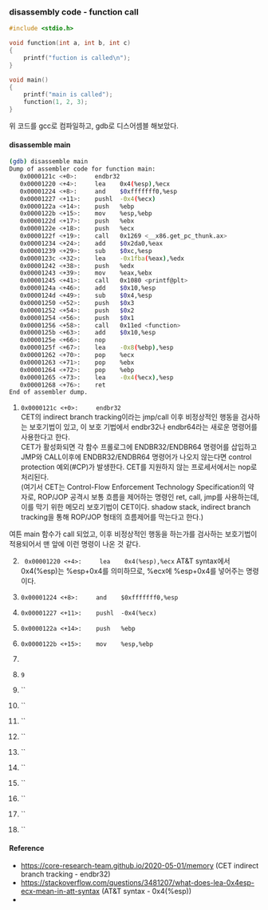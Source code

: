 ### disassembly code - function call  
  
``` c
#include <stdio.h>

void function(int a, int b, int c)
{
    printf("fuction is called\n");
}

void main()
{
    printf("main is called");
    function(1, 2, 3);
}
```
위 코드를 gcc로 컴파일하고, gdb로 디스어셈블 해보았다.  

#### disassemble main
``` bash
(gdb) disassemble main
Dump of assembler code for function main:
   0x0000121c <+0>:     endbr32 
   0x00001220 <+4>:     lea    0x4(%esp),%ecx
   0x00001224 <+8>:     and    $0xfffffff0,%esp
   0x00001227 <+11>:    pushl  -0x4(%ecx)
   0x0000122a <+14>:    push   %ebp
   0x0000122b <+15>:    mov    %esp,%ebp
   0x0000122d <+17>:    push   %ebx
   0x0000122e <+18>:    push   %ecx
   0x0000122f <+19>:    call   0x1269 <__x86.get_pc_thunk.ax>
   0x00001234 <+24>:    add    $0x2da0,%eax
   0x00001239 <+29>:    sub    $0xc,%esp
   0x0000123c <+32>:    lea    -0x1fba(%eax),%edx
   0x00001242 <+38>:    push   %edx
   0x00001243 <+39>:    mov    %eax,%ebx
   0x00001245 <+41>:    call   0x1080 <printf@plt>
   0x0000124a <+46>:    add    $0x10,%esp
   0x0000124d <+49>:    sub    $0x4,%esp
   0x00001250 <+52>:    push   $0x3
   0x00001252 <+54>:    push   $0x2
   0x00001254 <+56>:    push   $0x1
   0x00001256 <+58>:    call   0x11ed <function>
   0x0000125b <+63>:    add    $0x10,%esp
   0x0000125e <+66>:    nop
   0x0000125f <+67>:    lea    -0x8(%ebp),%esp
   0x00001262 <+70>:    pop    %ecx
   0x00001263 <+71>:    pop    %ebx
   0x00001264 <+72>:    pop    %ebp
   0x00001265 <+73>:    lea    -0x4(%ecx),%esp
   0x00001268 <+76>:    ret    
End of assembler dump.
```

1. ` 0x0000121c <+0>:     endbr32 `  
CET의 indirect branch tracking이라는 jmp/call 이후 비정상적인 행동을 검사하는 보호기법이 있고,
이 보호 기법에서 endbr32나 endbr64라는 새로운 명령어를 사용한다고 한다.  
CET가 활성화되면 각 함수 프롤로그에 ENDBR32/ENDBR64 명령어를 삽입하고
JMP와 CALL이후에 ENDBR32/ENDBR64 명령어가 나오지 않는다면 control protection 예외(#CP)가 발생한다.
CET를 지원하지 않는 프로세서에서는 nop로 처리된다.  
(여기서 CET는 Control-Flow Enforcement Technology Specification의 약자로, ROP/JOP 공격시 보통 흐름을 제어하는 명령인 ret, call, jmp를 
사용하는데, 이를 막기 위한 메모리 보호기법이 CET이다. shadow stack, indirect branch tracking을 통해 ROP/JOP 형태의 흐름제어를 막는다고 한다.)  

여튼 main 함수가 call 되었고, 이후 비정상적인 행동을 하는가를 검사하는 보호기법이 적용되어서 맨 앞에 이런 명령이 나온 것 같다.  

2. ` 0x00001220 <+4>:     lea    0x4(%esp),%ecx`
AT&T syntax에서 0x4(%esp)는 %esp+0x4를 의미하므로, %ecx에 %esp+0x4를 넣어주는 명령이다.  

3. ` 0x00001224 <+8>:     and    $0xfffffff0,%esp `


6. ` 0x00001227 <+11>:    pushl  -0x4(%ecx) `
7. ` 0x0000122a <+14>:    push   %ebp `
8. ` 0x0000122b <+15>:    mov    %esp,%ebp `
9. `  `
10. ``
9 ``
11. ``
12. ``
13. ``
14. ``
15. ``
16. ``
17. ``
18. ``
19. ``
20. ``

#### Reference
- https://core-research-team.github.io/2020-05-01/memory (CET indirect branch tracking - endbr32)
- https://stackoverflow.com/questions/3481207/what-does-lea-0x4esp-ecx-mean-in-att-syntax (AT&T syntax - 0x4(%esp))
- 
